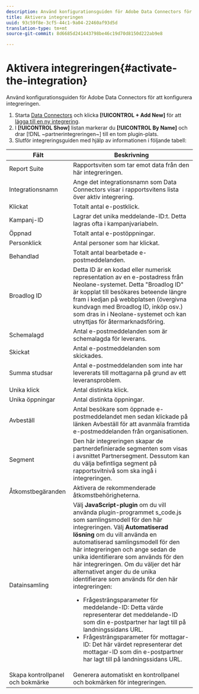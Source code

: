 ```yaml
---
description: Använd konfigurationsguiden för Adobe Data Connectors för att konfigurera integreringen.
title: Aktivera integreringen
uuid: 93c59f8e-3cf5-44c1-9a04-22460af93d5d
translation-type: tm+mt
source-git-commit: 8d6685d241443798be46c19d70d8150d222ab9e8

---
```



# Aktivera integreringen{#activate-the-integration}

Använd konfigurationsguiden för Adobe Data Connectors för att konfigurera integreringen.

1. Starta [Data Connectors](https://docs.adobe.com/content/help/en/analytics/import/dataconnectors/getting-started-data-connectors.html) och klicka **[!UICONTROL + Add New]** för att [lägga till en ny integrering](https://docs.adobe.com/content/help/en/analytics/import/dataconnectors/getting-started-data-connectors.html).
1. I **[!UICONTROL Show]** listan markerar du **[!UICONTROL By Name]** och drar [!DNL ~partnerintegreringen~] till en tom plugin-plats.
1. Slutför integreringsguiden med hjälp av informationen i följande tabell:

| Fält | Beskrivning |
|--- |--- |
| Report Suite | Rapportsviten som tar emot data från den här integreringen. |
| Integrationsnamn | Ange det integrationsnamn som Data Connectors visar i rapportsvitens lista över aktiv integrering. |
| Klickat | Totalt antal e-postklick. |
| Kampanj-ID | Lagrar det unika meddelande-ID:t. Detta lagras ofta i kampanjvariabeln. |
| Öppnad | Totalt antal e-postöppningar. |
| Personklick | Antal personer som har klickat. |
| Behandlad | Totalt antal bearbetade e-postmeddelanden. |
| Broadlog ID | Detta ID är en kodad eller numerisk representation av en e-postadress från Neolane-systemet. Detta &quot;Broadlog ID&quot; är kopplat till besökares beteende längre fram i kedjan på webbplatsen (övergivna kundvagn med Broadlog ID, inköp osv.) som dras in i Neolane-systemet och kan utnyttjas för återmarknadsföring. |
| Schemalagd | Antal e-postmeddelanden som är schemalagda för leverans. |
| Skickat | Antal e-postmeddelanden som skickades. |
| Summa studsar | Antal e-postmeddelanden som inte har levererats till mottagarna på grund av ett leveransproblem. |
| Unika klick | Antal distinkta klick. |
| Unika öppningar | Antal distinkta öppningar. |
| Avbeställ | Antal besökare som öppnade e-postmeddelandet men sedan klickade på länken Avbeställ för att avanmäla framtida e-postmeddelanden från organisationen. |
| Segment | Den här integreringen skapar de partnerdefinierade segmenten som visas i avsnittet Partnersegment. Dessutom kan du välja befintliga segment på rapportsvitnivå som ska ingå i integreringen. |
| Åtkomstbegäranden | Aktivera de rekommenderade åtkomstbehörigheterna. |
| Datainsamling | Välj **JavaScript-plugin** om du vill använda plugin-programmet s_code.js som samlingsmodell för den här integreringen. Välj **Automatiserad lösning** om du vill använda en automatiserad samlingsmodell för den här integreringen och ange sedan de unika identifierare som används för den här integreringen. Om du väljer det här alternativet anger du de unika identifierare som används för den här integreringen: <ul><li>Frågesträngsparameter för meddelande-ID: Detta värde representerar det meddelande-ID som din e-postpartner har lagt till på landningssidans URL.</li><li>Frågesträngsparameter för mottagar-ID: Det här värdet representerar det mottagar-ID som din e-postpartner har lagt till på landningssidans URL.</li></ul> |
| Skapa kontrollpanel och bokmärke | Generera automatiskt en kontrollpanel och bokmärken för integreringen. |
